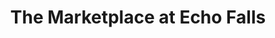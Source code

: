 ---
title: "The Marketplace at Echo Falls"
url: /snohomish/the-marketplace-at-echo-falls/
shop: convenience
---